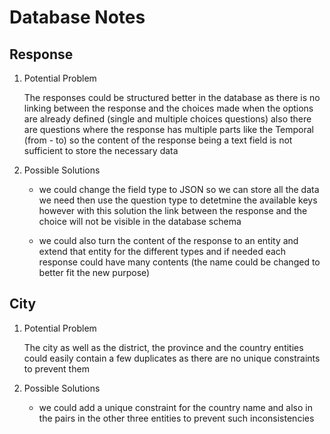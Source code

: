 # Database Notes

## Response

1. Potential Problem

    The responses could be structured better in the database as there is no linking between the response and the choices made when the options are already defined (single and multiple choices questions) also there are questions where the response has multiple parts like the Temporal (from - to) so the content of the response being a text field is not sufficient to store the necessary data

1. Possible Solutions

    - we could change the field type to JSON so we can store all the data we need then use the question type to detetmine the available keys however with this solution the link between the response and the choice will not be visible in the database schema

    - we could also turn the content of the response to an entity and extend that entity for the different types and if needed each response could have many contents (the name could be changed to better fit the new purpose)

## City

1. Potential Problem

    The city as well as the district, the province and the country entities could easily contain a few duplicates as there are no unique constraints to prevent them

1. Possible Solutions

    - we could add a unique constraint for the country name and also in the pairs in the other three entities to prevent such inconsistencies
